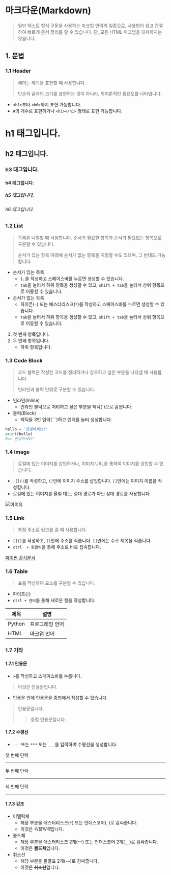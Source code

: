 # 마크다운(Markdown)

> 일반 텍스트 형식 구문을 사용하는 마크업 언어의 일종으로, 사용법이 쉽고 간결하여 빠르게 문서 정리를 할 수 있습니다. 단, 모든 HTML 마크업을 대체하지는 않습니다.



## 1. 문법

### 1.1 Header

> 헤더는 제목을 표현할 때 사용합니다.
>
> 단순히 글자의 크기를 표현하는 것이 아니라, 의미론적인 중요도를 나타냅니다.

- `<h1>`부터 `<h6>`까지 표현 가능합니다.
- `#`의 개수로 표현하거나 `<h1></h1>` 형태로 표현 가능합니다.



# h1 태그입니다.

## h2 태그입니다.

### h3 태그입니다.

#### h4 태그입니다.

##### h5 태그입니다.

###### h6 태그입니다.



### 1.2 List

> 목록을 나열할 때 사용합니다. 순서가 필요한 항목과 순서가 필요없는 항목으로 구분할 수 있습니다.
>
> 순서가 있는 항목 아래에 순서가 없는 항목을 지정할 수도 있으며, 그 반대도 가능합니다.

- 순서가 있는 목록
  - `1.`을 작성하고 스페이스바를 누르면 생성할 수 있습니다.
  - `tab`을 눌러서 하위 항목을 생성할 수 있고, `shift + tab`을 눌러서 상위 항목으로 이동할 수 있습니다.
- 순서가 없는 목록
  - 하이픈(`-`) 또는 애스터리스크(`*`)를 작성하고 스페이스바를 누르면 생성할 수 있습니다.
  - `tab`을 눌러서 하위 항목을 생성할 수 있고, `shift + tab`을 눌러서 상위 항목으로 이동할 수 있습니다.



1. 첫 번째 항목입니다.
2. 두 번째 항목입니다.
   - 하위 항목입니다.



### 1.3 Code Block

> 코드 블럭은 작성한 코드를 정리하거나 강조하고 싶은 부분을 나타낼 때 사용합니다.
>
> 인라인과 블럭 단위로 구분할 수 있습니다.

- 인라인(Inline)
  - 인라인 블럭으로 처리하고 싶은 부분을 백틱(`)으로 감쌉니다.
- 블럭(Block)
  - 백틱을 3번 입력(```)하고 엔터를 눌러 생성합니다.



```python
hello = '안녕하세요!'
print(hello)
#=> 안녕하세요!
```



### 1.4 Image

> 로컬에 있는 이미지를 삽입하거나, 이미지 URL을 통하여 이미지를 삽입할 수 있습니다.

- `![]()`를 작성하고, `()`안에 이미지 주소를 삽입합니다. `[]`안에는 이미지 이름을 작성합니다.
- 로컬에 있는 이미지를 올릴 대는, 절대 경로가 아닌 상대 경로를 사용합니다.



![아이유](http://blogfiles.naver.net/MjAyMDAzMTJfMTY1/MDAxNTg0MDE1MDU4NjQw.dzQROzHshVEZ69a1CGhxXj-WLyK0RuOltYz7jVrpRH8g.PJD0oyW5FBwGbrK36tZoqpjoFGz3JGJOGHYtHGoupj0g.JPEG.rompus/%BE%C6%C0%CC%C0%AF_%BA%A3%B5%F0%BA%A3%B7%CE.JPG)





### 1.5 Link

> 특정 주소로 링크를 걸 때 사용합니다.

- `[]()`를 작성하고, `()`안에 주소를 적습니다. `[]`안에는 주소 제목을 적습니다.
- `ctrl  + 왼클릭`을 통해 주소로 바로 접속합니다.

[파이썬 공식문서](python.org)



### 1.6 Table

> 표를 작성하여 요소를 구분할 수 있습니다.

- 파이프(`|`)
- `ctrl + 엔터`를 통해 새로운 행을 작성합니다.



| 제목   | 설명            |
| ------ | --------------- |
| Python | 프로그래밍 언어 |
| HTML   | 마크업 언어     |





### 1.7 기타

#### 1.7.1 인용문

- `>`를 작성하고 스페이스바를 누릅니다.

> 이것은 인용문입니다.

- 인용문 안에 인용문을 중첩해서 작성할 수 있습니다.

> 인용문입니다.
>
> > 중첩 인용문입니다.



#### 1.7.2 수평선

- `---` 또는 `***` 또는 `___`를 입력하여 수평선을 생성합니다.



첫 번째 단락

---

두 번째 단락

***

세 번째 단락

___



#### 1.7.3 강조

- 이탤릭체
  - 해당 부분을 애스터리스크(`*`) 또는 언더스코어(`_`)로 감싸줍니다.
  - 이것은 *이탤릭체*입니다.
- 볼드체
  - 해당 부분을 애스터리스크 2개(`**`) 또는 언더스코어 2개(`__`)로 감싸줍니다.
  - 이것은 **볼드체**입니다.
- 취소선
  - 해당 부분을 물결표 2개(`~~`)로 감싸줍니다.
  - 이것은 ~~취소선~~입니다.


